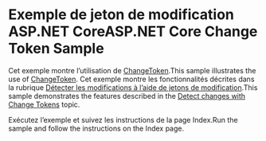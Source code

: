 # <a name="aspnet-core-change-token-sample"></a><span data-ttu-id="01e7a-101">Exemple de jeton de modification ASP.NET Core</span><span class="sxs-lookup"><span data-stu-id="01e7a-101">ASP.NET Core Change Token Sample</span></span>

<span data-ttu-id="01e7a-102">Cet exemple montre l’utilisation de [ChangeToken](https://docs.microsoft.com/dotnet/api/microsoft.extensions.primitives.changetoken).</span><span class="sxs-lookup"><span data-stu-id="01e7a-102">This sample illustrates the use of [ChangeToken](https://docs.microsoft.com/dotnet/api/microsoft.extensions.primitives.changetoken).</span></span> <span data-ttu-id="01e7a-103">Cet exemple montre les fonctionnalités décrites dans la rubrique [Détecter les modifications à l’aide de jetons de modification](https://docs.microsoft.com/aspnet/core/fundamentals/change-tokens).</span><span class="sxs-lookup"><span data-stu-id="01e7a-103">This sample demonstrates the features described in the [Detect changes with Change Tokens](https://docs.microsoft.com/aspnet/core/fundamentals/change-tokens) topic.</span></span>

<span data-ttu-id="01e7a-104">Exécutez l’exemple et suivez les instructions de la page Index.</span><span class="sxs-lookup"><span data-stu-id="01e7a-104">Run the sample and follow the instructions on the Index page.</span></span>
